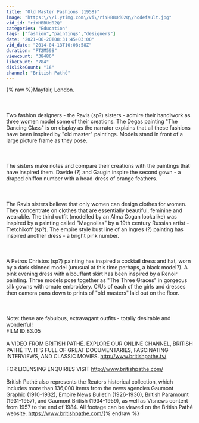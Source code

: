 ```yaml
---
title: "Old Master Fashions (1958)"
image: "https:\/\/i.ytimg.com\/vi\/riYHBBUd02Q\/hqdefault.jpg"
vid_id: "riYHBBUd02Q"
categories: "Education"
tags: ["fashion","paintings","designers"]
date: "2021-06-20T08:31:45+03:00"
vid_date: "2014-04-13T10:08:58Z"
duration: "PT2M59S"
viewcount: "38486"
likeCount: "784"
dislikeCount: "16"
channel: "British Pathé"
---
```

{% raw %}Mayfair, London.<br /><br /><br /><br />Two fashion designers - the Ravis (sp?) sisters - admire their handiwork as three women model some of their creations.  The Degas painting &quot;The Dancing Class&quot; is on display as the narrator explains that all these fashions have been inspired by &quot;old master&quot; paintings.  Models stand in front of a large picture frame as they pose.  <br /><br /><br /><br />The sisters make notes and compare their creations with the paintings that have inspired them.  Davide (?) and Gaugin inspire the second gown - a draped chiffon number with a head-dress of orange feathers.  <br /><br /><br /><br />The Ravis sisters believe that only women can design clothes for women.  They concentrate on clothes that are essentially beautiful, feminine and wearable.  The third outfit (modelled by an Alma Cogan lookalike) was inspired by a painting called &quot;Magnolias&quot; by a 19th century Russian artist - Tretchikoff (sp?).  The empire style bust line of an Ingres (?) painting has inspired another dress - a bright pink number.  <br /><br /><br /><br />A Petros Christos (sp?) painting has inspired a cocktail dress and hat, worn by a dark skinned model (unusual at this time perhaps, a black model?).  A pink evening dress with a bouffant skirt has been inspired by a Renoir painting.  Three models pose together as &quot;The Three Graces&quot; in gorgeous silk gowns with ornate embroidery.  C/Us of each of the girls and dresses then camera pans down to prints of &quot;old masters&quot; laid out on the floor.      <br /><br /><br /><br />Note: these are fabulous, extravagant outfits - totally desirable and wonderful!<br /> FILM ID:83.05<br /><br />A VIDEO FROM BRITISH PATHÉ. EXPLORE OUR ONLINE CHANNEL, BRITISH PATHÉ TV. IT'S FULL OF GREAT DOCUMENTARIES, FASCINATING INTERVIEWS, AND CLASSIC MOVIES. <a rel="nofollow" target="blank" href="http://www.britishpathe.tv/">http://www.britishpathe.tv/</a><br /><br />FOR LICENSING ENQUIRIES VISIT <a rel="nofollow" target="blank" href="http://www.britishpathe.com/">http://www.britishpathe.com/</a><br /><br />British Pathé also represents the Reuters historical collection, which includes more than 136,000 items from the news agencies Gaumont Graphic (1910-1932), Empire News Bulletin (1926-1930), British Paramount (1931-1957), and Gaumont British (1934-1959), as well as Visnews content from 1957 to the end of 1984. All footage can be viewed on the British Pathé website. <a rel="nofollow" target="blank" href="https://www.britishpathe.com/">https://www.britishpathe.com/</a>{% endraw %}
